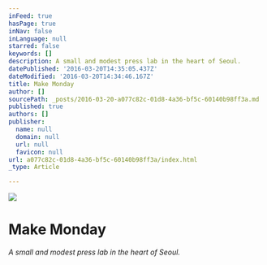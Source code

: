 ```yaml
---
inFeed: true
hasPage: true
inNav: false
inLanguage: null
starred: false
keywords: []
description: A small and modest press lab in the heart of Seoul.
datePublished: '2016-03-20T14:35:05.437Z'
dateModified: '2016-03-20T14:34:46.167Z'
title: Make Monday
author: []
sourcePath: _posts/2016-03-20-a077c82c-01d8-4a36-bf5c-60140b98ff3a.md
published: true
authors: []
publisher:
  name: null
  domain: null
  url: null
  favicon: null
url: a077c82c-01d8-4a36-bf5c-60140b98ff3a/index.html
_type: Article

---
```

![](https://the-grid-user-content.s3-us-west-2.amazonaws.com/ac530a18-257c-4c81-b8e8-6dbd5b231c56.jpg)

# Make Monday

_A small and modest press lab in the heart of Seoul._
